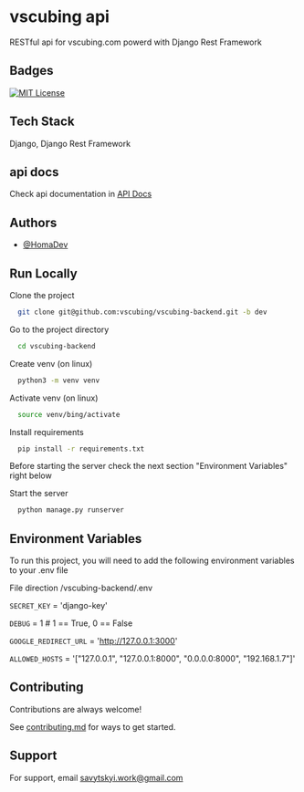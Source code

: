 
# vscubing api

RESTful api for vscubing.com powerd with Django Rest Framework


## Badges

[![MIT License](https://img.shields.io/badge/License-MIT-green.svg)](https://choosealicense.com/licenses/mit/)


## Tech Stack

Django, Django Rest Framework


## api docs
Check api documentation in [API Docs](docs/README.md) 
## Authors

- [@HomaDev](https://github.com/HomaDev)


## Run Locally

Clone the project

```bash
  git clone git@github.com:vscubing/vscubing-backend.git -b dev
```

Go to the project directory

```bash
  cd vscubing-backend
```

Create venv (on linux)

```bash
  python3 -m venv venv
```


Activate venv (on linux)

```bash
  source venv/bing/activate
```

Install requirements

```bash
  pip install -r requirements.txt
```
Before starting the server check the next section "Environment Variables" right below

Start the server

```bash
  python manage.py runserver
```


## Environment Variables

To run this project, you will need to add the following environment variables to your .env file 

File direction /vscubing-backend/.env


`SECRET_KEY` = 'django-key'

`DEBUG` = 1 # 1 == True, 0 == False

`GOOGLE_REDIRECT_URL` = 'http://127.0.0.1:3000'

`ALLOWED_HOSTS` = '["127.0.0.1", "127.0.0.1:8000", "0.0.0.0:8000", "192.168.1.7"]'


## Contributing

Contributions are always welcome!

See [contributing.md](contributing.md) for ways to get started.



## Support

For support, email savytskyi.work@gmail.com